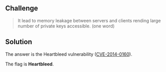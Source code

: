 ## Challenge
> It lead to memory leakage between servers and clients rending large number of private keys accessible. (one word)

## Solution
The answer is the Heartbleed vulnerability ([CVE-2014-0160](https://cve.mitre.org/cgi-bin/cvename.cgi?name=cve-2014-0160)).

The flag is **Heartbleed**.
